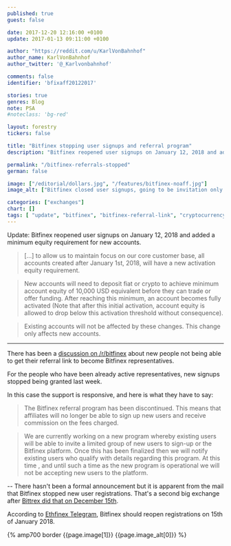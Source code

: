 ```yaml
---
published: true
guest: false

date: 2017-12-20 12:16:00 +0100
update: 2017-01-13 09:11:00 +0100

author: "https://reddit.com/u/KarlVonBahnhof"
author_name: KarlVonBahnhof
author_twitter: '@_Karlvonbahnhof'

comments: false
identifier: 'bfixaff20122017'

stories: true
genres: Blog
note: PSA
#noteclass: 'bg-red'

layout: forestry
tickers: false

title: "Bitfinex stopping user signups and referral program"
description: "Bitfinex reopened user signups on January 12, 2018 and added a minimum equity requirement for new accounts."

permalink: "/bitfinex-referrals-stopped"
german: false

image: ["/editorial/dollars.jpg", "/features/bitfinex-noaff.jpg"]
image_alt: ["Bitfinex closed user signups, going to be invitation only. Money image via Pexels."]

categories: ["exchanges"]
chart: []
tags: [ "update", "bitfinex", "bitfinex-referral-link", "cryptocurrency-exchange", "exchange-issues"]
---
```


Update: Bitfinex reopened user signups on January 12, 2018 and added a minimum equity requirement for new accounts.

> [...] to allow us to maintain focus on our core customer base, all accounts created after January 1st, 2018, will have a new activation equity requirement.

> New accounts will need to deposit fiat or crypto to achieve minimum account equity of 10,000 USD equivalent before they can trade or offer funding. After reaching this minimum, an account becomes fully activated (Note that after this initial activation, account equity is allowed to drop below this activation threshold without consequence).

> Existing accounts will not be affected by these changes. This change only affects new accounts.

_____________________

There has been a [discussion on /r/bitfinex](https://www.reddit.com/r/bitfinex/comments/7kzo4c/referral_link_ticket_answered_in_41_min_missing/) about new people not being able to get their referral link to become Bitfinex representatives.

For the people who have been already active representatives, new signups stopped being granted last week.

In this case the support is responsive, and here is what they have to say:

> The Bitfinex referral program has been discontinued. This means that affiliates will no longer be able to sign up new users and receive commission on the fees charged.

> We are currently working on a new program whereby existing users will be able to invite a limited group of new users to sign-up or the Bitfinex platform. Once this has been finalized then we will notify existing users who qualify with details regarding this program.
At this time , and until such a time as the new program is operational we will not be accepting new users to the platform.

-- There hasn't been a formal announcement but it is apparent from the mail that Bitfinex stopped new user registrations. That's a second big exchange after [Bittrex did that on December 15th](https://support.bittrex.com/hc/en-us/articles/115003463331-New-Account-Sign-Ups).

According to [Ethfinex Telegram](https://t.me/joinchat/GgM7eBFC-BdMYaC_3hN4Kg), Bitfinex should reopen registrations on 15th of January 2018.


<div>
  {% amp700 border {{page.image[1]}} {{page.image_alt[0]}} %}
</div>
